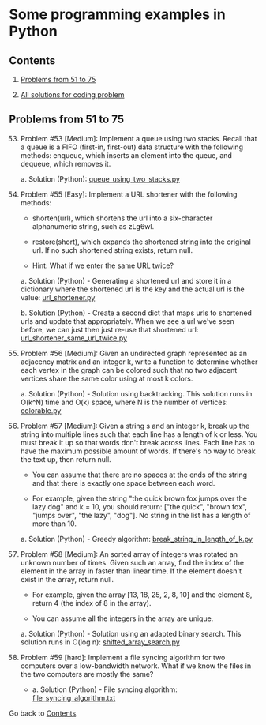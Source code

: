 Some programming examples in Python
===========================

## Contents

1. [Problems from 51 to 75](#problems-from-51-to-75)

2. [All solutions for coding problem](https://github.com/ramonfigueiredopessoa/python_programming#solutions-for-coding-problems)

## Problems from 51 to 75

53. Problem #53 [Medium]: Implement a queue using two stacks. Recall that a queue is a FIFO (first-in, first-out) data structure with the following methods: enqueue, which inserts an element into the queue, and dequeue, which removes it.

	a. Solution (Python): [queue_using_two_stacks.py](https://github.com/ramon-pessoa/python_programming/blob/master/solutions_for_coding_problems/51-75/queue_using_two_stacks.py)

55. Problem #55 [Easy]: Implement a URL shortener with the following methods:

	* shorten(url), which shortens the url into a six-character alphanumeric string, such as zLg6wl.
	* restore(short), which expands the shortened string into the original url. If no such shortened string exists, return null.

	* Hint: What if we enter the same URL twice?

	a. Solution (Python) - Generating a shortened url and store it in a dictionary where the shortened url is the key and the actual url is the value: [url_shortener.py](https://github.com/ramon-pessoa/python_programming/blob/master/solutions_for_coding_problems/51-75/url_shortener.py)

	b. Solution (Python) - Create a second dict that maps urls to shortened urls and update that appropriately. When we see a url we've seen before, we can just then just re-use that shortened url: [url_shortener_same_url_twice.py](https://github.com/ramon-pessoa/python_programming/blob/master/solutions_for_coding_problems/51-75/url_shortener_same_url_twice.py)

56. Problem #56 [Medium]: Given an undirected graph represented as an adjacency matrix and an integer k, write a function to determine whether each vertex in the graph can be colored such that no two adjacent vertices share the same color using at most k colors.

	a. Solution (Python) - Solution using backtracking. This solution runs in O(k^N) time and O(k) space, where N is the number of vertices: [colorable.py](https://github.com/ramon-pessoa/python_programming/blob/master/solutions_for_coding_problems/51-75/colorable.py)

57. Problem #57 [Medium]: Given a string s and an integer k, break up the string into multiple lines such that each line has a length of k or less. You must break it up so that words don't break across lines. Each line has to have the maximum possible amount of words. If there's no way to break the text up, then return null.

	* You can assume that there are no spaces at the ends of the string and that there is exactly one space between each word.

	* For example, given the string "the quick brown fox jumps over the lazy dog" and k = 10, you should return: ["the quick", "brown fox", "jumps over", "the lazy", "dog"]. No string in the list has a length of more than 10.

	a. Solution (Python) - Greedy algorithm: [break_string_in_length_of_k.py](https://github.com/ramon-pessoa/python_programming/blob/master/solutions_for_coding_problems/51-75/break_string_in_length_of_k.py)

58. Problem #58 [Medium]: An sorted array of integers was rotated an unknown number of times. Given such an array, find the index of the element in the array in faster than linear time.  If the element doesn't exist in the array, return null.

	* For example, given the array [13, 18, 25, 2, 8, 10] and the element 8, return 4 (the index of 8 in the array).

	* You can assume all the integers in the array are unique.

	a. Solution (Python) - Solution using an adapted binary search. This solution runs in O(log n): [shifted_array_search.py](https://github.com/ramon-pessoa/python_programming/blob/master/solutions_for_coding_problems/51-75/shifted_array_search.py)

59. Problem #59 [hard]: Implement a file syncing algorithm for two computers over a low-bandwidth network. What if we know the files in the two computers are mostly the same?

	* a. Solution (Python) - File syncing algorithm: [file_syncing_algorithm.txt](https://github.com/ramon-pessoa/python_programming/blob/master/solutions_for_coding_problems/51-75/file_syncing_algorithm.txt)


Go back to [Contents](#contents).
